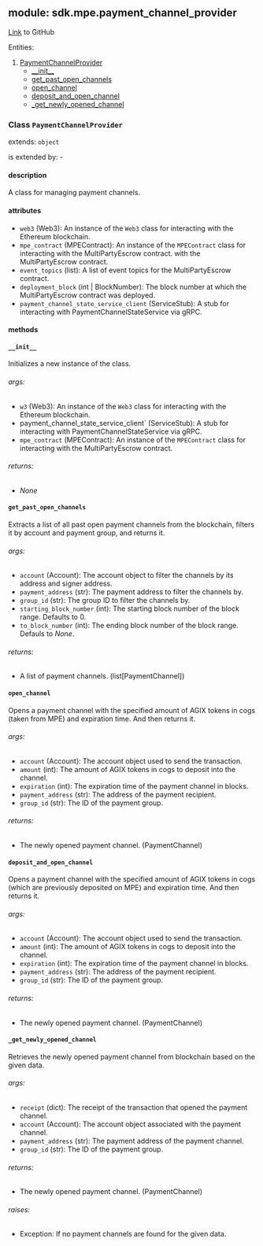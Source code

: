 ## module: sdk.mpe.payment_channel_provider

[Link](https://github.com/singnet/snet-sdk-python/blob/master/snet/sdk/mpe/payment_channel_provider.py) to GitHub

Entities:
1. [PaymentChannelProvider](#class-paymentchannelprovider)
   - [\_\_init\_\_](#__init__)
   - [get_past_open_channels](#get_past_open_channels)
   - [open_channel](#open_channel)
   - [deposit_and_open_channel](#deposit_and_open_channel)
   - [_get_newly_opened_channel](#_get_newly_opened_channel)

### Class `PaymentChannelProvider`

extends: `object`

is extended by: -

#### description

A class for managing payment channels.

#### attributes

- `web3` (Web3): An instance of the `Web3` class for interacting with the Ethereum blockchain.
- `mpe_contract` (MPEContract): An instance of the `MPEContract` class for interacting with the MultiPartyEscrow contract.
with the MultiPartyEscrow contract.
- `event_topics` (list): A list of event topics for the MultiPartyEscrow contract.
- `deployment_block` (int | BlockNumber): The block number at which the MultiPartyEscrow contract was deployed.
- `payment_channel_state_service_client` (ServiceStub): A stub for interacting with PaymentChannelStateService via gRPC.

#### methods

#### `__init__`

Initializes a new instance of the class. 

###### args:

- `w3` (Web3): An instance of the `Web3` class for interacting with the Ethereum blockchain.
- payment_channel_state_service_client` (ServiceStub): A stub for interacting with PaymentChannelStateService via gRPC.
- `mpe_contract` (MPEContract): An instance of the `MPEContract` class for interacting with the MultiPartyEscrow contract.

###### returns:

- _None_

#### `get_past_open_channels`

Extracts a list of all past open payment channels from the blockchain, filters it by account and payment group, 
and returns it.

###### args:

- `account` (Account): The account object to filter the channels by its address and signer address.
- `payment_address` (str): The payment address to filter the channels by.
- `group_id` (str): The group ID to filter the channels by.
- `starting_block_number` (int): The starting block number of the block range. Defaults to 0.
- `to_block_number` (int): The ending block number of the block range. Defauls to _None_.

###### returns:

- A list of payment channels. (list[PaymentChannel])

#### `open_channel`

Opens a payment channel with the specified amount of AGIX tokens in cogs (taken from MPE) and expiration time. 
And then returns it.

###### args:

- `account` (Account): The account object used to send the transaction.
- `amount` (int): The amount of AGIX tokens in cogs to deposit into the channel.
- `expiration` (int): The expiration time of the payment channel in blocks.
- `payment_address` (str): The address of the payment recipient.
- `group_id` (str): The ID of the payment group.

###### returns:

- The newly opened payment channel. (PaymentChannel)

#### `deposit_and_open_channel`

Opens a payment channel with the specified amount of AGIX tokens in cogs (which are previously deposited on MPE) 
and expiration time. And then returns it.

###### args:

- `account` (Account): The account object used to send the transaction.
- `amount` (int): The amount of AGIX tokens in cogs to deposit into the channel.
- `expiration` (int): The expiration time of the payment channel in blocks.
- `payment_address` (str): The address of the payment recipient.
- `group_id` (str): The ID of the payment group.

###### returns:

- The newly opened payment channel. (PaymentChannel)

#### `_get_newly_opened_channel`

Retrieves the newly opened payment channel from blockchain based on the given data.

###### args:

- `receipt` (dict): The receipt of the transaction that opened the payment channel.
- `account` (Account): The account object associated with the payment channel.
- `payment_address` (str): The payment address of the payment channel.
- `group_id` (str): The ID of the payment group.

###### returns:

- The newly opened payment channel. (PaymentChannel)

###### raises:

- Exception: If no payment channels are found for the given data.

